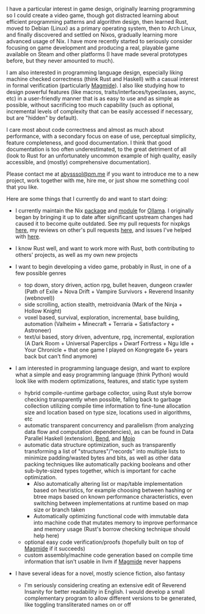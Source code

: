 <!--
## Hi there 👋

**abysssol/abysssol** is a ✨ _special_ ✨ repository because its `README.md` (this file) appears on your GitHub profile.

Here are some ideas to get you started:

- 🔭 I’m currently working on ...
- 🌱 I’m currently learning ...
- 👯 I’m looking to collaborate on ...
- 🤔 I’m looking for help with ...
- 💬 Ask me about ...
- 📫 How to reach me: ...
- 😄 Pronouns: ...
- ⚡ Fun fact: ...
-->

I have a particular interest in game design, originally learning programming so I could create a video game, though got distracted learning about efficient programming patterns and algorithm design, then learned Rust, moved to Debian (Linux) as a primary operating system, then to Arch Linux, and finally discovered and settled on Nixos, gradually learning more advanced usage of Nix. I have more recently started to seriously consider focusing on game development and producing a real, playable game available on Steam and other platforms (I have made several prototypes before, but they never amounted to much).

I am also interested in programming language design, especially liking machine checked correctness (think Rust and Haskell) with a casual interest in formal verification (particularly [Magmide](https://github.com/magmide/magmide)). I also like studying how to design powerful features (like macros, traits/interfaces/typeclasses, async, etc) in a user-friendly manner that is as easy to use and as simple as possible, without sacrificing too much capability (such as optional, incremental levels of complexity that can be easily accessed if necessary, but are "hidden" by default).

I care most about code correctness and almost as much about performance, with a secondary focus on ease of use, perceptual simplicity, feature completeness, and good documentation. I think that good documentation is too often underestimated, to the great detriment of all (look to Rust for an unfortunately uncommon example of high quality, easily accessible, and (mostly) comprehensive documentation).

Please contact me at <abysssol@pm.me> if you want to introduce me to a new project, work together with me, hire me, or just show me something cool that you like.

Here are some things that I currently do and want to start doing:

- I currently maintain the Nix [package][ollama package] and [module][ollama module] for [Ollama][ollama]. I originally began by bringing it up to date after significant upstream changes had caused it to become quite outdated. See my pull requests for nixpkgs [here][prs], my reviews on other's pull requests [here][reviews], and issues I've helped with [here][issues].

[ollama package]: https://search.nixos.org/packages?channel=unstable&from=0&size=50&sort=relevance&type=packages&query=ollama
[ollama module]: https://search.nixos.org/options?channel=unstable&from=0&size=50&sort=relevance&type=packages&query=services.ollama.
[ollama]: https://github.com/ollama/ollama
[prs]: https://github.com/NixOS/nixpkgs/pulls?q=is%3Apr+author%3Aabysssol
[reviews]: https://github.com/NixOS/nixpkgs/pulls?q=is%3Apr+involves%3Aabysssol++-author%3Aabysssol
[issues]: https://github.com/NixOS/nixpkgs/issues?q=is%3Aissue+involves%3Aabysssol

- I know Rust well, and want to work more with Rust, both contributing to others' projects, as well as my own new projects

- I want to begin developing a video game, probably in Rust, in one of a few possible genres
  - top down, story driven, action rpg, bullet heaven, dungeon crawler (Path of Exile + Nova Drift + Vampire Survivors + Reverend Insanity (webnovel))
  - side scrolling, action stealth, metroidvania (Mark of the Ninja + Hollow Knight)
  - voxel based, survival, exploration, incremental, base building, automation (Valheim + Minecraft + Terraria + Satisfactory + Astroneer)
  - text/ui based, story driven, adventure, rpg, incremental, exploration (A Dark Room + Universal Paperclips + Dwarf Fortress + Ngu Idle + Your Chronicle + that one game I played on Kongregate 6+ years back but can't find anymore)

- I am interested in programming language design, and want to explore what a simple and easy programming language (think Python) would look like with modern optimizations, features, and static type system
  - hybrid compile-runtime garbage collector, using Rust style borrow checking transparently when possible, falling back to garbage collection utilizing compile time information to fine-tune allocation size and location based on type size, locations used in algorithms, etc
  - automatic transparent concurrency and parallelism (from analyzing data flow and computation dependencies), as can be found in Data Parallel Haskell (extension), [Bend](https://github.com/HigherOrderCO/Bend), and [Mojo](https://github.com/modularml/mojo)
  - automatic data structure optimization, such as transparently transforming a list of "structures"/"records" into multiple lists to minimize padding/wasted bytes and bits, as well as other data packing techniques like automatically packing booleans and other sub-byte-sized types together,  which is important for cache optimization.
    - Also automatically altering list or map/table implementation based on heuristics, for example choosing between hashing or btree maps based on known performance characteristics, even switching between implementations at runtime based on map size or branch taken
    - Automatically optimizing functional code with immutable data into machine code that mutates memory to improve performance and memory usage (Rust's borrow checking technique should help here)
  - optional easy code verification/proofs (hopefully built on top of [Magmide](https://github.com/magmide/magmide) if it succeeds)
  - custom assembly/machine code generation based on compile time information that isn't usable in llvm if [Magmide](https://github.com/magmide/magmide) never happens
 
- I have several ideas for a novel, mostly science fiction, also fantasy
  - I'm seriously considering creating an extensive edit of Reverend Insanity for better readability in English. I would develop a small complementary program to allow different versions to be generated, like toggling transliterated names on or off
